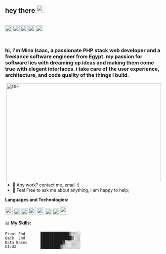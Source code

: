 ## hey there <img src="https://media.giphy.com/media/hvRJCLFzcasrR4ia7z/giphy.gif" width="25px">
<br/>
<a href="https://www.facebook.com/Mina.Isaac.Aziz">
  <img align="left" alt="Mina Isaac Facebook" width="22px" height="20px" src="https://cdn.cdnlogo.com/logos/f/84/facebook.svg" />
</a>
<a href="https://twitter.com/mina__isaac">
  <img align="left" alt="Mina__isaac| Twitter" width="22px" src="https://cdn.cdnlogo.com/logos/t/48/twitter.png" />
</a>
<a href="mailto:mina.isaac.aziz@outlook.com">
  <img align="left" alt="Outlook" width="22px" src="https://cdn.cdnlogo.com/logos/o/82/outlook.svg" />
</a>
<a href="https://www.linkedin.com/in/minaisaac/">
  <img align="left" alt="Mina Isaac LinkedIN" width="22px" src="https://cdn.cdnlogo.com/logos/l/66/linkedin-icon.svg" />
</a>
<a href="https://codepen.io/minaisaac">
  <img align="left" alt="Code Pen " width="22px" src="https://cdn.cdnlogo.com/logos/c/77/codepen-icon.svg" />
</a>

 <br/> <br/>
<h3> hi, i'm Mina Isaac, a passionate PHP stack web developer and a freelance software engineer from Egypt. my passion for software lies with dreaming up ideas and making them come true with elegant interfaces. i take care of the user experience, architecture, and code quality of the things I build.</h3>

  <img align="right" alt="GIF" src="https://mina-isaac.com/images/code.gif" width="500" height="320" />
  
- 💼 Any work? contact me, [email](mailto:info@mina-isaac.com) :)
- 💬 Feel Free to ask me about anything, i am happy to help;

**Languages and Technologies:**  

<img height="24" src="https://cdn.cdnlogo.com/logos/h/90/html-5.svg">
<img height="20" src="https://cdn.cdnlogo.com/logos/c/18/css.svg">
<code><img height="20" src="https://cdn.cdnlogo.com/logos/b/50/bootstrap.svg"></code>
<code><img height="23" src="https://cdn.cdnlogo.com/logos/v/92/vue-js.svg"></code>
<code><img height="23" src="https://cdn.cdnlogo.com/logos/a/24/angular-icon.svg"></code>
<code><img height="20" src="https://cdn.cdnlogo.com/logos/p/71/php.svg"></code>
<code><img height="20" src="https://cdn.cdnlogo.com/logos/l/23/laravel.svg"></code>
<code><img height="26" src="https://cdn.cdnlogo.com/logos/m/47/mysql.svg"></code>

📊 **My Skills:**

```text
Front End       █████████████▒░░░░   
Back  End       ██████████████▒░░░   
Data Bases      ██████████▓░░░░░░░   
UI/UX           █████████▒░░░░░░░░  
```
